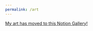 ```yaml
---
permalink: /art
---
```


<p>
<p>
<p>

[My art has moved to this Notion Gallery!](https://keithbuhler.notion.site/Art-Dashboard-a33dafdd54b5486abaf6e286faa93857)
